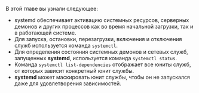 В этой главе вы узнали следующее:

* systemd обеспечивает активацию системных ресурсов, серверных демонов и других процессов как во время начальной загрузки, так и в работающей системе.
* Для запуска, остановки, перезагрузки, включения и отключения служб используется команда `systemctl`.
* Для определения состояния системных демонов и сетевых служб, запущенных **systemd**, используется команда `systemctl status`.
* Команда `systemctl list-dependencies` отображает все юниты служб, от которых зависит конкретный юнит службы.
* **systemd** может маскировать юнит службы, чтобы он не запускался даже для удовлетворения зависимостей.
